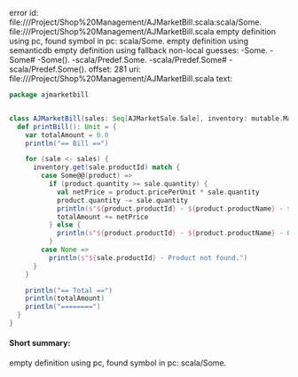 error id: file://<HOME>/Project/Shop%20Management/AJMarketBill.scala:scala/Some.
file://<HOME>/Project/Shop%20Management/AJMarketBill.scala
empty definition using pc, found symbol in pc: scala/Some.
empty definition using semanticdb
empty definition using fallback
non-local guesses:
	 -Some.
	 -Some#
	 -Some().
	 -scala/Predef.Some.
	 -scala/Predef.Some#
	 -scala/Predef.Some().
offset: 281
uri: file://<HOME>/Project/Shop%20Management/AJMarketBill.scala
text:
```scala
package ajmarketbill


class AJMarketBill(sales: Seq[AJMarketSale.Sale], inventory: mutable.Map[Int, Product]) {
  def printBill(): Unit = {
    var totalAmount = 0.0
    println("== Bill ==")

    for (sale <- sales) {
      inventory.get(sale.productId) match {
        case Some@@(product) =>
          if (product.quantity >= sale.quantity) {
            val netPrice = product.pricePerUnit * sale.quantity
            product.quantity -= sale.quantity
            println(s"${product.productId} - ${product.productName} - ${sale.quantity} - ${product.pricePerUnit} - N/A - $netPrice")
            totalAmount += netPrice
          } else {
            println(s"${product.productId} - ${product.productName} - Out of stock for requested quantity")
          }
        case None =>
          println(s"${sale.productId} - Product not found.")
      }
    }

    println("== Total ==")
    println(totalAmount)
    println("========")
  }
}

```


#### Short summary: 

empty definition using pc, found symbol in pc: scala/Some.